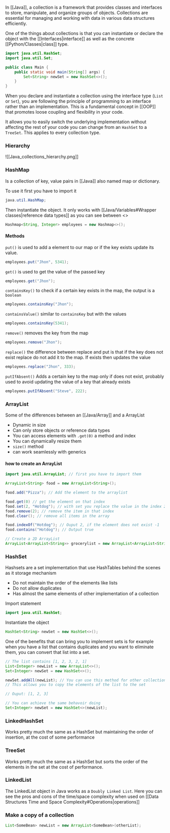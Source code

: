   
In [[Java]], a collection is a framework that provides classes and interfaces to store, manipulate, and organize groups of objects. Collections are essential for managing and working with data in various data structures efficiently.

One of the things about collections is that you can instantiate or declare the object with the [[Interfaces|interface]] as well as the concrete [[Python/Classes|class]] type.

```java
import java.util.HashSet;
import java.util.Set;

public class Main {
	public static void main(String[] args) {
		Set<String> newSet = new HashSet<>();
	}
}
```

When you declare and instantiate a collection using the interface type (`List` or `Set`), you are following the principle of programming to an interface rather than an implementation. This is a fundamental concept in [[OOP]] that promotes loose coupling and flexibility in your code.

It allows you to easily switch the underlying implementation without affecting the rest of your code you can change from an `HashSet` to a `TreeSet`. This applies to every collection type.

### Hierarchy

![[Java_collections_hierarchy.png]]

### HashMap

Is a collection of key, value pairs in [[Java]] also named map or dictionary.

To use it first you have to import it
```java
java.util.HashMap;
```

Then instantiate the object.
It only works with [[Java/Variables#Wrapper classes|reference data types]] as you can see between <>
```java
Hashmap<String, Integer> employees = new Hashmap<>();
```

#### Methods

``put()`` is used to add a element to our map or if the key exists update its value.
```java
employees.put("Jhon", 5341);
```

``get()`` is used to get the value of the passed key
```java
employees.get("Jhon");
```

``containsKey()`` to check if a certain key exists in the map, the output is a ``boolean``
```java
employees.containsKey("Jhon");
```

``containsValue()`` similar to ``containsKey`` but with the values
```java
employees.containsKey(5341);
```

``remove()`` removes the key from the map
```java
employees.remove("Jhon");
```

``replace()`` the difference between replace and put is that if the key does not exist replace do not add it to the map. If exists then updates the value
```java
employees.replace("Jhon", 333);
```

``putIfAbsent()`` Adds a certain key to the map only if does not exist, probably used to avoid updating the value of a key that already exists
```java
employees.putIfAbsent("Steve", 222);
```



### ArrayList

Some of the differences between an [[Java/Array]] and a ArrayList
- Dynamic in size
- Can only store objects or reference data types
- You can access elements with ``.get(0)`` a method and index
- You can dynamically resize them
- ``size()`` method
- can work seamlessly with generics

#### how to create an ArrayList

```java
import java.util.ArrayList; // first you have to import them

ArrayList<String> food = new ArrayList<String>();

food.add("Pizza"); // Add the element to the arraylist

food.get(0) // get the element on that index
food.set(2, "Hotdog"); // with set you replace the value in the index 2 with the new one
food.remove(2); // remove the item in that index
food.clear(); // remove all items in the array

food.indexOf("Hotdog"); // Ouput 2, if the element does not exist -1
food.contains("Hotdog"); // Output true

// Create a 2D ArrayList
ArrayList<ArrayList<String>> grocerylist = new ArrayList<ArrayList<String>>();
```


### HashSet

Hashsets are a set implementation that use HashTables behind the scenes as it storage mechanism 

- Do not maintain the order of the elements like lists
- Do not allow duplicates
- Has almost the same elements of other implementation of a collection

Import statement
```java
import java.util.HashSet;
```

Instantiate the object
```java
HashSet<String> newSet = new HashSet<>();
```

One of the benefits that can bring you to implement sets is for example when you have a list that contains duplicates and you want to eliminate them, you can convert that list into a set.

```java
// The list contains [1, 2, 3, 2, 1]
List<Integer> newList = new ArrayList<>();
Set<Integer> newSet = new HashSet<>();

newSet.addAll(newList); // You can use this method for other collections aswell
// This allows you to copy the elements of the list to the set

// Ouput: [1, 2, 3]

// You can achieve the same behavoir doing
Set<Integer> newSet = new HashSet<>(newList);
```

### LinkedHashSet

Works pretty much the same as a HashSet but maintaining the order of insertion, at the cost of some performance
### TreeSet

Works pretty much the same as a HashSet but sorts the order of the elements in the set at the cost of performance.


### LinkedList

The LinkedList object in Java works as a ``Doubly Linked List``. Here you can see the pros and cons of the time/space complexity when used on [[Data Structures Time and Space Complexity#Operations|operations]] 


### Make a copy of a collection

```java
List<SomeBean> newList = new ArrayList<SomeBean>(otherList);
```

